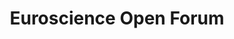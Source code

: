 ---
dateStart: 2014-06-22
dateEnd: 2014-06-24
title: "Euroscience Open Forum"
venue: "Euroscience Open Forum"
organizer:
credit: "Places & Spaces"
city: Copenhagen
state:
country: Denmark
pdfLink: 20140622-euro-science-open-forum.pdf
venueImages:
 - sm: image01.sm.jpg
   lg: image01.lg.jpg
 - sm: image02.sm.jpg
   lg: image02.lg.jpg
 - sm: image03.sm.jpg
   lg: image03.lg.jpg
---
